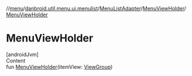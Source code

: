 //[menu](../../../index.md)/[danbroid.util.menu.ui.menulist](../../index.md)/[MenuListAdapter](../index.md)/[MenuViewHolder](index.md)/[MenuViewHolder](-menu-view-holder.md)



# MenuViewHolder  
[androidJvm]  
Content  
fun [MenuViewHolder](-menu-view-holder.md)(itemView: [ViewGroup](https://developer.android.com/reference/kotlin/android/view/ViewGroup.html))  



